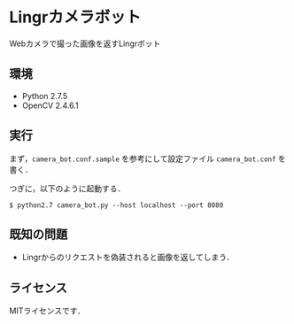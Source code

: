# Lingrカメラボット #

Webカメラで撮った画像を返すLingrボット

## 環境 ##

* Python 2.7.5
* OpenCV 2.4.6.1

## 実行 ##

まず，`camera_bot.conf.sample` を参考にして設定ファイル
`camera_bot.conf` を書く．

つぎに，以下のように起動する．

    $ python2.7 camera_bot.py --host localhost --port 8080

## 既知の問題 ##

* Lingrからのリクエストを偽装されると画像を返してしまう．

## ライセンス ##

MITライセンスです．
